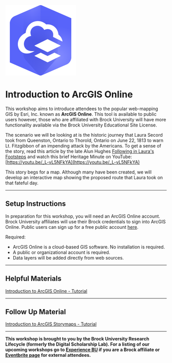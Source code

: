![Tool Logo](ArcGISOnline.png)


# Introduction to ArcGIS Online
This workshop aims to introduce attendees to the popular web-mapping GIS by Esri, Inc. known as **ArcGIS Online**. This tool is available to public users however, those who are affiliated with Brock University will have more functionality available via the Brock University Educational Site License. 

The scenario we will be looking at is the historic journey that Laura Secord took from Queenston, Ontario to Thorold, Ontario on June 22, 1813 to warn Lt. Fitzgibbon of an impending attack by the Americans. To get a sense of the story, read this article by the late Alun Hughes [Following in Laura's Footsteps]( https://brocku.ca/social-sciences/geography/wp-content/uploads/sites/152/Following-in-Laura%E2%80%99s-Footsteps.pdf) and watch this brief Heritage Minute on YouTube: [https://youtu.be/_L-vL5NFkYA](https://youtu.be/_L-vL5NFkYA)

This story begs for a map. Although many have been created, we will develop an interactive map showing the proposed route that Laura took on that fateful day.


----

## Setup Instructions
In preparation for this workshop, you will need an ArcGIS Online account. Brock University affiliates will use their Brock credentials to sign into ArcGIS Online. Public users can sign up for a free public account [here](https://www.arcgis.com/sharing/rest/oauth2/signup?client_id=arcgisonline&redirect_uri=http://www.arcgis.com&response_type=token).

Required:
 - ArcGIS Online is a cloud-based GIS software. No installation is required.
 - A public or organizational account is required.
 - Data layers will be added directly from web sources.  


----

## Helpful Materials
[Introduction to ArcGIS Online - Tutorial](Tutorial.md)  


----

## Follow Up Material
[Introduction to ArcGIS Storymaps - Tutorial](https://brockdsl.github.io/Introduction-to-ArcGIS-StoryMaps/)    


----
  
**This workshop is brought to you by the Brock University Research Lifecycle (formerly the Digital Scholarship Lab).  For a listing of our upcoming workshops go to [Experience BU](https://experiencebu.brocku.ca/organization/dsl) if you are a Brock affiliate or [Eventbrite page](https://www.eventbrite.ca/o/brock-university-digital-scholarship-lab-21661627350) for external attendees.**


